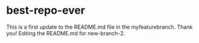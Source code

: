 # best-repo-ever
This is a first update to the README.md file in the myfeaturebranch.
Thank you!
Editing the README.md for new-branch-2.
